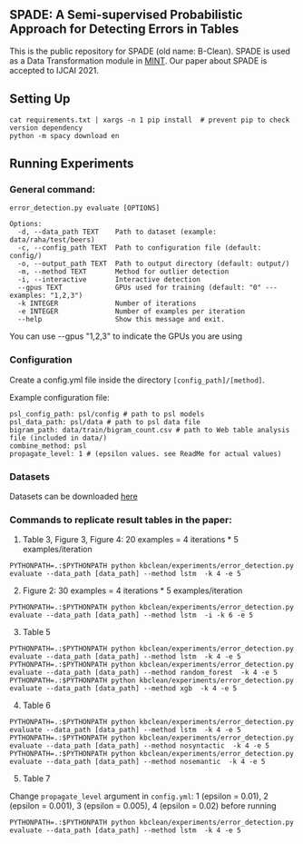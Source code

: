 SPADE: A Semi-supervised Probabilistic Approach for Detecting Errors in Tables
-----------------------------------------------------------------------------
This is the public repository for SPADE (old name: B-Clean). SPADE is used as a Data Transformation module in [MINT](http://mint-project.info/). Our paper about SPADE is accepted to IJCAI 2021. 

## Setting Up
```
cat requirements.txt | xargs -n 1 pip install  # prevent pip to check version dependency
python -m spacy download en
```

## Running Experiments

### General command: 
```
error_detection.py evaluate [OPTIONS]
```
```
Options:
  -d, --data_path TEXT    Path to dataset (example: data/raha/test/beers)
  -c, --config_path TEXT  Path to configuration file (default: config/)
  -o, --output_path TEXT  Path to output directory (default: output/)
  -m, --method TEXT       Method for outlier detection
  -i, --interactive       Interactive detection
  --gpus TEXT             GPUs used for training (default: "0" --- examples: "1,2,3")
  -k INTEGER              Number of iterations
  -e INTEGER              Number of examples per iteration
  --help                  Show this message and exit.
```

You can use --gpus "1,2,3" to indicate the GPUs you are using

### Configuration
Create a config.yml file inside the directory `[config_path]/[method]`.

Example configuration file:
```
psl_config_path: psl/config # path to psl models
psl_data_path: psl/data # path to psl data file
bigram_path: data/train/bigram_count.csv # path to Web table analysis file (included in data/)
combine_method: psl
propagate_level: 1 # (epsilon values. see ReadMe for actual values)
```

### Datasets
Datasets can be downloaded [here](https://github.com/minhptx/spade/tree/master/data/test/raha)

### Commands to replicate result tables in the paper:
1. Table 3, Figure 3, Figure 4: 20 examples = 4 iterations * 5 examples/iteration
```
PYTHONPATH=.:$PYTHONPATH python kbclean/experiments/error_detection.py evaluate --data_path [data_path] --method lstm  -k 4 -e 5
```

2. Figure 2: 30 examples = 4 iterations * 5 examples/iteration
```
PYTHONPATH=.:$PYTHONPATH python kbclean/experiments/error_detection.py evaluate --data_path [data_path] --method lstm  -i -k 6 -e 5
```

3. Table 5
```
PYTHONPATH=.:$PYTHONPATH python kbclean/experiments/error_detection.py evaluate --data_path [data_path] --method lstm  -k 4 -e 5
PYTHONPATH=.:$PYTHONPATH python kbclean/experiments/error_detection.py evaluate --data_path [data_path] --method random_forest  -k 4 -e 5
PYTHONPATH=.:$PYTHONPATH python kbclean/experiments/error_detection.py evaluate --data_path [data_path] --method xgb  -k 4 -e 5
```

4. Table 6
```
PYTHONPATH=.:$PYTHONPATH python kbclean/experiments/error_detection.py evaluate --data_path [data_path] --method lstm  -k 4 -e 5
PYTHONPATH=.:$PYTHONPATH python kbclean/experiments/error_detection.py evaluate --data_path [data_path] --method nosyntactic  -k 4 -e 5
PYTHONPATH=.:$PYTHONPATH python kbclean/experiments/error_detection.py evaluate --data_path [data_path] --method nosemantic  -k 4 -e 5
```

5. Table 7

Change `propagate_level` argument in `config.yml`: 1 (epsilon = 0.01), 2 (epsilon = 0.001), 3 (epsilon = 0.005), 4 (epsilon = 0.02) before running
```
PYTHONPATH=.:$PYTHONPATH python kbclean/experiments/error_detection.py evaluate --data_path [data_path] --method lstm  -k 4 -e 5
```

